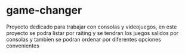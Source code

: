 # game-changer
Proyecto dedicado para trabajar con consolas y videojuegos, en este proyecto se podra listar por raiting y se tendran los juegos salidos por consolas y tambien se podran ordenar por diferentes opciones convenientes
